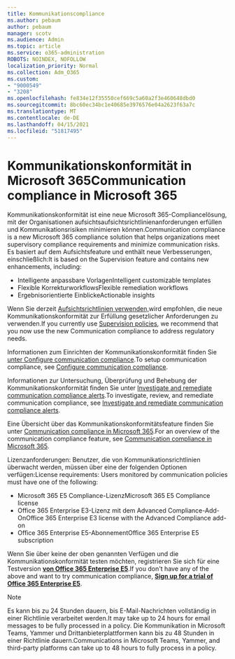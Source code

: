 ```yaml
---
title: Kommunikationscompliance
ms.author: pebaum
author: pebaum
manager: scotv
ms.audience: Admin
ms.topic: article
ms.service: o365-administration
ROBOTS: NOINDEX, NOFOLLOW
localization_priority: Normal
ms.collection: Adm_O365
ms.custom:
- "9000549"
- "3208"
ms.openlocfilehash: fe834e12f35550cef669c5a60a2f3e460648dbd0
ms.sourcegitcommit: 8bc60ec34bc1e40685e3976576e04a2623f63a7c
ms.translationtype: MT
ms.contentlocale: de-DE
ms.lasthandoff: 04/15/2021
ms.locfileid: "51817495"
---
```

# <a name="communication-compliance-in-microsoft-365"></a><span data-ttu-id="dea98-102">Kommunikationskonformität in Microsoft 365</span><span class="sxs-lookup"><span data-stu-id="dea98-102">Communication compliance in Microsoft 365</span></span>

<span data-ttu-id="dea98-103">Kommunikationskonformität ist eine neue Microsoft 365-Compliancelösung, mit der Organisationen aufsichtsaufsichtsrichtlinienanforderungen erfüllen und Kommunikationsrisiken minimieren können.</span><span class="sxs-lookup"><span data-stu-id="dea98-103">Communication compliance is a new Microsoft 365 compliance solution that helps organizations meet supervisory compliance requirements and minimize communication risks.</span></span> <span data-ttu-id="dea98-104">Es basiert auf dem Aufsichtsfeature und enthält neue Verbesserungen, einschließlich:</span><span class="sxs-lookup"><span data-stu-id="dea98-104">It is based on the Supervision feature and contains new enhancements, including:</span></span>

- <span data-ttu-id="dea98-105">Intelligente anpassbare Vorlagen</span><span class="sxs-lookup"><span data-stu-id="dea98-105">Intelligent customizable templates</span></span>
- <span data-ttu-id="dea98-106">Flexible Korrekturworkflows</span><span class="sxs-lookup"><span data-stu-id="dea98-106">Flexible remediation workflows</span></span>
- <span data-ttu-id="dea98-107">Ergebnisorientierte Einblicke</span><span class="sxs-lookup"><span data-stu-id="dea98-107">Actionable insights</span></span>

<span data-ttu-id="dea98-108">Wenn Sie derzeit [Aufsichtsrichtlinien verwenden,](https://docs.microsoft.com/microsoft-365/compliance/supervision-policies)wird empfohlen, die neue Kommunikationskonformität zur Erfüllung gesetzlicher Anforderungen zu verwenden.</span><span class="sxs-lookup"><span data-stu-id="dea98-108">If you currently use [Supervision policies](https://docs.microsoft.com/microsoft-365/compliance/supervision-policies), we recommend that you now use the new Communication compliance to address regulatory needs.</span></span>

<span data-ttu-id="dea98-109">Informationen zum Einrichten der Kommunikationskonformität finden Sie [unter Configure communication compliance](https://docs.microsoft.com/microsoft-365/compliance/communication-compliance-configure).</span><span class="sxs-lookup"><span data-stu-id="dea98-109">To setup communication compliance, see [Configure communication compliance](https://docs.microsoft.com/microsoft-365/compliance/communication-compliance-configure).</span></span>

<span data-ttu-id="dea98-110">Informationen zur Untersuchung, Überprüfung und Behebung der Kommunikationskonformität finden Sie unter [Investigate and remediate communication compliance alerts](https://docs.microsoft.com/microsoft-365/compliance/communication-compliance-investigate-remediate).</span><span class="sxs-lookup"><span data-stu-id="dea98-110">To investigate, review, and remediate communication compliance, see [Investigate and remediate communication compliance alerts](https://docs.microsoft.com/microsoft-365/compliance/communication-compliance-investigate-remediate).</span></span>

<span data-ttu-id="dea98-111">Eine Übersicht über das Kommunikationskonformitätsfeature finden Sie unter [Communication compliance in Microsoft 365](https://docs.microsoft.com/microsoft-365/compliance/communication-compliance).</span><span class="sxs-lookup"><span data-stu-id="dea98-111">For an overview of the communication compliance feature, see [Communication compliance in Microsoft 365](https://docs.microsoft.com/microsoft-365/compliance/communication-compliance).</span></span>

<span data-ttu-id="dea98-112">Lizenzanforderungen: Benutzer, die von Kommunikationsrichtlinien überwacht werden, müssen über eine der folgenden Optionen verfügen:</span><span class="sxs-lookup"><span data-stu-id="dea98-112">License requirements: Users monitored by communication policies must have one of the following:</span></span>

- <span data-ttu-id="dea98-113">Microsoft 365 E5 Compliance-Lizenz</span><span class="sxs-lookup"><span data-stu-id="dea98-113">Microsoft 365 E5 Compliance license</span></span>
- <span data-ttu-id="dea98-114">Office 365 Enterprise E3-Lizenz mit dem Advanced Compliance-Add-On</span><span class="sxs-lookup"><span data-stu-id="dea98-114">Office 365 Enterprise E3 license with the Advanced Compliance add-on</span></span>
- <span data-ttu-id="dea98-115">Office 365 Enterprise E5-Abonnement</span><span class="sxs-lookup"><span data-stu-id="dea98-115">Office 365 Enterprise E5 subscription</span></span>

<span data-ttu-id="dea98-116">Wenn Sie über keine der oben genannten Verfügen und die Kommunikationskonformität testen möchten, registrieren Sie sich für eine Testversion **[von Office 365 Enterprise E5](https://go.microsoft.com/fwlink/p/?LinkID=698279)**.</span><span class="sxs-lookup"><span data-stu-id="dea98-116">If you don't have any of the above and want to try communication compliance, **[Sign up for a trial of Office 365 Enterprise E5](https://go.microsoft.com/fwlink/p/?LinkID=698279)**.</span></span>

> [!NOTE]
> <span data-ttu-id="dea98-117">Es kann bis zu 24 Stunden dauern, bis E-Mail-Nachrichten vollständig in einer Richtlinie verarbeitet werden.</span><span class="sxs-lookup"><span data-stu-id="dea98-117">It may take up to 24 hours for email messages to be fully processed in a policy.</span></span> <span data-ttu-id="dea98-118">Die Kommunikation in Microsoft Teams, Yammer und Drittanbieterplattformen kann bis zu 48 Stunden in einer Richtlinie dauern.</span><span class="sxs-lookup"><span data-stu-id="dea98-118">Communications in Microsoft Teams, Yammer, and third-party platforms can take up to 48 hours to fully process in a policy.</span></span>
